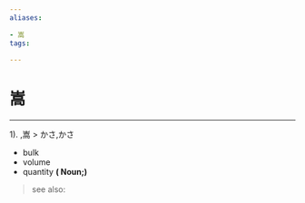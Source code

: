 ```yaml
---
aliases:
    
- 嵩
tags:
    
---
```


# 嵩
---
1).
,嵩 > かさ,かさ

- bulk
- volume
- quantity
**( Noun;)**
> see also: 
            